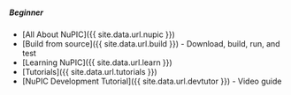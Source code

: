 ##### Beginner

* <i></i> [All About NuPIC]({{ site.data.url.nupic }})
* <i></i> [Build from source]({{ site.data.url.build }}) - Download, build, run, and test
* <i></i> [Learning NuPIC]({{ site.data.url.learn }})
* <i></i> [Tutorials]({{ site.data.url.tutorials }})
* <i class="fa-play-circle-o"></i> [NuPIC Development Tutorial]({{ site.data.url.devtutor }}) - 
  Video guide

